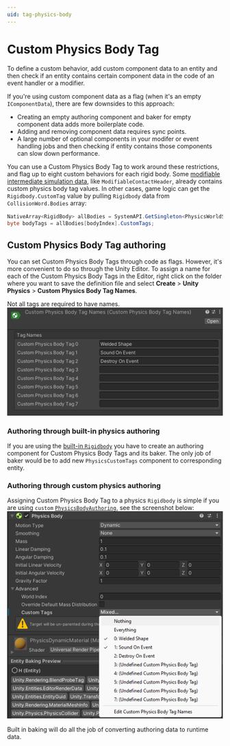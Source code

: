 ```yaml
---
uid: tag-physics-body
---
```


# Custom Physics Body Tag

To define a custom behavior, add custom component data to an entity and then check if an entity contains certain component data in the code of an event handler or a modifier.

If you're using custom component data as a flag (when it's an empty `IComponentData`), there are few downsides to this approach:

* Creating an empty authoring component and baker for empty component data adds more boilerplate code.
* Adding and removing component data requires sync points.
* A large number of optional components in your modifer or event handling jobs and then checking if entity contains those components can slow down performance.

You can use a Custom Physics Body Tag to work around these restrictions, and flag up to eight custom behaviors for each rigid body. Some [modifiable intermediate simulation data](simulation-modification.md), like `ModifiableContactHeader`, already contains custom physics body tag values. In other cases, game logic can get the `Rigidbody.CustomTag` value by pulling `Rigidbody` data from `CollisionWord.Bodies` array:

```csharp
NativeArray<RigidBody> allBodies = SystemAPI.GetSingleton<PhysicsWorldSingleton>().CollisionWorld.Bodies;
byte bodyTags = allBodies[bodyIndex].CustomTags;
```

## Custom Physics Body Tag authoring

You can set Custom Physics Body Tags through code as flags. However, it's more convenient to do so through the Unity Editor. To assign a name for each of the Custom Physics Body Tags in the Editor, right click on the folder where you want to save the definition file and select **Create** &gt; **Unity Physics** &gt; **Custom Physics Body Tag Names**.  

Not all tags are required to have names.  
![custom physics body tags names](images/custom-physics-body-tags-names.png)  

### Authoring through built-in physics authoring

If you are using the [built-in `Rigidbody`](built-in-components.md) you have to create an authoring component for Custom Physics Body Tags and its baker. The only job of baker would be to add new `PhysicsCustomTags` component to corresponding entity.

### Authoring through custom physics authoring

Assigning Custom Physics Body Tag to a physics `Rigidbody` is simple if you are using `custom` [`PhysicsBodyAuthoring`](custom-bodies.md), see the screenshot below:  
![physics body tags](images/custom-physics-body-tags.png)  

Built in baking will do all the job of converting authoring data to runtime data.
